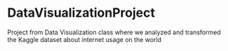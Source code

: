 # DataVisualizationProject
Project from Data Visualization class where we analyzed and transformed the Kaggle dataset about internet usage on the world
